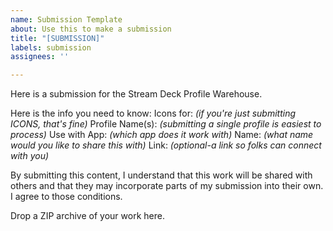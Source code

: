 ```yaml
---
name: Submission Template
about: Use this to make a submission
title: "[SUBMISSION]"
labels: submission
assignees: ''

---
```


Here is a submission for the Stream Deck Profile Warehouse.

Here is the info you need to know:
Icons for: _(if you're just submitting ICONS, that's fine)_
Profile Name(s): _(submitting a single profile is easiest to process)_
Use with App: _(which app does it work with)_
Name: _(what name would you like to share this with)_
Link: _(optional-a link so folks can connect with you)_

By submitting this content, I understand that this work will be shared with others and that they may incorporate parts of my submission into their own. I agree to those conditions.

Drop a ZIP archive of your work here.
